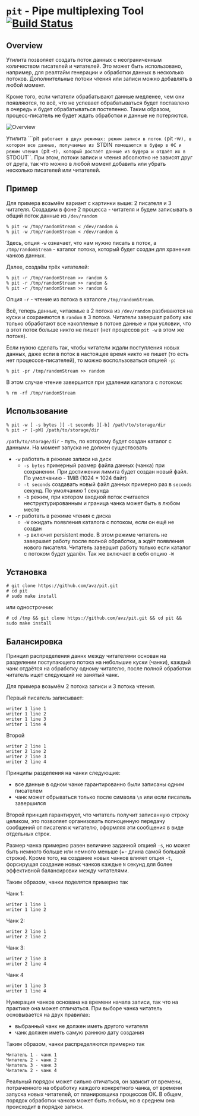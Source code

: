 # ``pit`` - Pipe multiplexing Tool [![Build Status](https://secure.travis-ci.org/avz/pit.png)](http://travis-ci.org/avz/pit)
## Overview

Утилита позволяет создать поток данных с неограниченным количеством писателей и читателей.
Это может быть использовано, например, для реалтайм генерации и обработки данных в несколько потоков.
Дополнительные потоки чтения или записи можно добавлять в любой момент.

Кроме того, если читатели обрабатывают данные медленее, чем они появляются, то всё, что не успевает обрабатываться
будет поставлено в очередь и будет обрабатываться постепенно. Таким образом, процесс-писатель не будет ждать обработки
и данные не потеряются.

![Overview](http://share.nologin.ru/img/overview600.png)

Утилита ```pit`` работает в двух режимах: режим записи в поток (``pit -w``), в котором все данные,
получаемые из ``STDIN`` помещаются в буфер в ФС и режим чтения (``pit -r``), который достаёт данные из буфера
и отдаёт их в ``STDOUT``. При этом, потоки записи и чтения абсолютно не зависят друг от друга, так что можно
в любой момент добавить или убрать несколько писателей или читателей.

## Пример
Для примера возьмём вариант с картинки выше: 2 писателя и 3 читателя.
Создадим в фоне 2 процесса - читателя и будем записывать в общий поток данные из ``/dev/random``
```
% pit -w /tmp/randomStream < /dev/random &
% pit -w /tmp/randomStream < /dev/random &
```
Здесь, опция ``-w`` означает, что нам нужно писать в поток, а ``/tmp/randomStream`` - каталог потока,
который будет создан для хранения чанков данных.

Далее, создаём трёх читателей:
```
% pit -r /tmp/randomStream >> random &
% pit -r /tmp/randomStream >> random &
% pit -r /tmp/randomStream >> random &
```

Опция ``-r`` - чтение из потока в каталоге ``/tmp/randomStream``.

Всё, теперь данные, читаемые в 2 потока из ``/dev/random`` разбиваются на куски и сохраняются в ``random`` в 3 потока.
Читатели завершат работу как только обработают все накопленые в потоке данные и при условии,
что в этот поток больше никто не пишет (нет процессов ``pit -w`` в этом же потоке).

Если нужно сделать так, чтобы читатели ждали поступления новых данных, даже если в поток в настоящее
время никто не пишет (то есть нет процессов-писателей), то можно воспользоваться опцией ``-p``:
```
% pit -pr /tmp/randomStream >> random
```

В этом случае чтение завершится при удалении каталога с потоком:
```
% rm -rf /tmp/randomStream
```

## Использование
```
% pit -w [ -s bytes ][ -t seconds ][-b] /path/to/storage/dir
% pit -r [-pW] /path/to/storage/dir
```

``/path/to/storage/dir`` - путь, по которому будет создан каталог с данными.
На момент запуска не должен существовать

 * ``-w`` работать в режиме записи на диск
   * ``-s bytes`` примерный размер файла данных (чанка) при сохранении. При достижении лимита будет создан новый файл. По умолчанию - 1MiB (1024 * 1024 байт)
   * ``-t seconds`` создавать новый файл данных примерно раз в ``seconds`` секунд. По умолчанию 1 секунда
   * ``-b`` режим, при котором входной поток считается неструктурированным и граница чанка может быть в любом месте
 * ``-r`` работать в режиме чтения с диска
   * ``-W`` ожидать появления каталога с потоком, если он ещё не создан
   * ``-p`` включит persistent mode. В этом режиме читатель не завершает работу после полной обработки, а ждёт появления нового писателя. Читатель завершит работу только если каталог с потоком будет удалён. Так же включает в себя опцию ``-W``

## Установка

```
# git clone https://github.com/avz/pit.git
# cd pit
# sudo make install
```

или однострочник
```
# cd /tmp && git clone https://github.com/avz/pit.git && cd pit && sudo make install
```

## Балансировка

Принцип распределения даннх между читателями основан на разделении поступающего потока на небольшие куски (чанки),
каждый чанк отдаётся на обработку одному читателю, после полной обработки читатель ищет следующий не занятый чанк.

Для примера возьмём 2 потока записи и 3 потока чтения.

Первый писатель записывает:
```
writer 1 line 1
writer 1 line 2
writer 1 line 3
writer 1 line 4
```

Второй
```
writer 2 line 1
writer 2 line 2
writer 2 line 3
writer 2 line 4
```

Принципы разделения на чанки следующие:
  - все данные в одном чанке гарантированно были записаны одним писателем
  - чанк может обрываться только после символа ``\n`` или если писатель завершился

Второй принцип гарантирует, что читатель получит записанную строку целиком, это позволяет организовать
полноценную передачу сообщений от писателя к читателю, оформляя эти сообщения в виде отдельных строк.

Размер чанка примерно равен величине заданной опцией ``-s``, но может быть немного больше или немного меньше
(+- длина самой большой строки). Кроме того, на создание новых чанков влияет опция ``-t``, форсирущая
создание новых чанков каждые ``N`` секунд для более эффективной балансировки между читателями.

Таким образом, чанки поделятся примерно так

Чанк 1:
```
writer 1 line 1
writer 1 line 2
```

Чанк 2:
```
writer 2 line 1
writer 2 line 2
```

Чанк 3:
```
writer 2 line 3
writer 2 line 4
```

Чанк 4
```
writer 1 line 3
writer 1 line 4
```

Нумерация чанков основана на времени начала записи, так что на практике она может отличаться. При выборе чанка читатель
основывается на двух правилах:
  - выбранный чанк не должен иметь другого читателя
  - чанк должен иметь самую раннюю дату создания

Таким образом, чанки распределяются примерно так
```
Читатель 1 - чанк 1
Читатель 2 - чанк 2
Читатель 3 - чанк 3
Читатель 2 - чанк 4
```

Реальный порядок может сильно отичаться, он зависит от времени, потраченного на обработку каждого конкретного чанка, от
времени запуска новых читателей, от планировщика процессов ОК. В общем, порядок обработки чанков может быть любым,
но в среднем она происходит в порядке записи.
